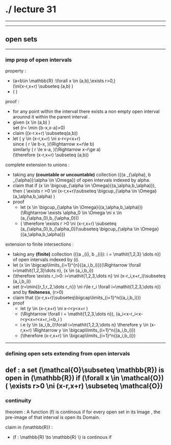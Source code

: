 # ./ lecture 31
---

---
## open sets
---
### imp prop of open intervals

property
  :  
- \(a<b\in \mathbb{R} :\forall x \in (a,b),\exists r>0,\)<br>
\(\ni(x-r,x+r) \subseteq (a,b) \)
- \( \)

proof
  :  
- for any point within the interval there exists a non empty open interval arounnd it within the parent interval .
- given \(x \in (a,b) \)<br> set \(r= \min \{b-x,x-a\}>0\)
- claim \((x-r.x+r) \subseteq(a,b)\)
- let \( y \in (x-r,x+r) \ni x-r<y<x+r\) <br> since \( r \le b-x, \)\(\Rightarrow x+r\le b\)<br> similarly \( r \le x-a, \)\(\Rightarrow x-r\ge a\)<br> \(\therefore (x-r,x+r) \subseteq (a,b)\)

complete extension to unions
  :  
- taking any **(countable or uncountable)** collection \(\{(a _{\alpha}, b _{\alpha}):\alpha \in \Omega\}\) of open intervals indexed by alpha.
- claim that if \(x \in \bigcup_{\alpha \in \Omega}{(a_\alpha,b_\alpha)}\), then \( \exists r >0 \ni (x-r,x+r)\subseteq \bigcup_{\alpha \in \Omega} (a_\alpha,b_\alpha) \)
- proof
    - let \(x \in \bigcup_{\alpha \in \Omega}{(a_\alpha,b_\alpha)}\)\(\Rightarrow \exists \alpha_0 \in  \Omega \ni x \in (a_{\alpha_0},b_{\alpha_0})\)
    -  \( \therefore \exists r >0 \ni (x-r,x+r) \subseteq (a_{\alpha_0},b_{\alpha_0})\subseteq  \bigcup_{\alpha \in \Omega}({a_\alpha,b_\alpha)}\)

extension to finite intersections
  : 
- taking any **(finite)** collection \(\{(a _{i}, b _{i}): i = \mathit{1,2,3} \dots n\}\) of open intervals indexed by \(i\).
- let \(x  \in \bigcap\limits_{i=1}^{n}{(a_i,b_i)}\)\(\Rightarrow \forall i=\mathit{1,2,3}\dots n\), \(x \in (a_i,b_i)\)
- \(\therefore \exists r_i>0: i=\mathit{1,2,3,\dots n} \ni (x-r_i,x+r_i)\subseteq (a_i,b_i)\)
- set \(r=\min{\{r_1,r_2,\dots r_n\}} \ni r\le r_i \forall i=\mathit{1,2,3,\dots n}\) and by **finiteness**, \(r>0\)
- claim that \((x-r,x+r)\subseteq\bigcap\limits_{i=1}^n{(a_i,b_i)}\)
- proof
    - let \(y \in (x-r,x+r) \ni x-r<y<x+r \)
    -  \(\Rightarrow \forall i = \mathit{1,2,3,\dots n}\), \(a_i<x-r_i<x-r<y<x+r<x+r_i<b_i \)
    -  i.e  \(y \in (a_i,b_i)\forall i=\mathit{1,2,3,\dots n} \therefore y \in (x-r,x+r) \Rightarrow  y \in \bigcap\limits_{i=1}^n{(a_i,b_i)}\)
    - \(\therefore (x-r,x+r) \in  \bigcap\limits_{i=1}^n{(a_i,b_i)}\)
---
### defining open sets extending from open intervals

def
  : a set \(\mathcal{O}\subseteq \mathbb{R}\) is open in \(\mathbb{R}\) if \(\forall x \in \mathcal{O}\) \( \exists r>0 \ni (x-r,x+r) \subseteq \mathcal{O}\)
---
### continuity

theorem
  : A function \(f\) is continous if for every open set in its Image , the pre-image of that interval is open its Domain.

claim in \(\mathbb{R}\)
  : 
- \(f : \mathbb{R} \to \mathbb{R} \\) is continous if
